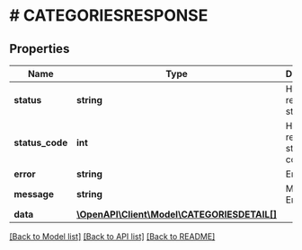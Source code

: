 # # CATEGORIESRESPONSE

## Properties

Name | Type | Description | Notes
------------ | ------------- | ------------- | -------------
**status** | **string** | HTTP response status | [optional]
**status_code** | **int** | HTTP response status codes | [optional]
**error** | **string** | Error code | [optional]
**message** | **string** | Message Error | [optional]
**data** | [**\OpenAPI\Client\Model\CATEGORIESDETAIL[]**](CATEGORIESDETAIL.md) |  | [optional]

[[Back to Model list]](../../README.md#models) [[Back to API list]](../../README.md#endpoints) [[Back to README]](../../README.md)
